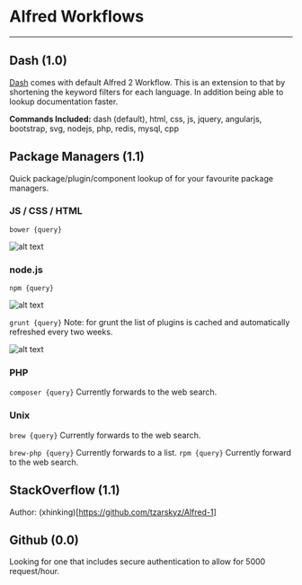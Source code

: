 # Alfred Workflows

***

## Dash (1.0)
[Dash](http://kapeli.com/) comes with default Alfred 2 Workflow. This is an extension to that by shortening the keyword filters for each language. In addition being able to lookup documentation faster.

**Commands Included:** dash (default), html, css, js, jquery, angularjs, bootstrap, svg, nodejs, php, redis, mysql, cpp

## Package Managers (1.1)
Quick package/plugin/component lookup of for your favourite package managers. 

### JS / CSS / HTML
`bower {query}` 

![alt text][bower]

### node.js
`npm {query}`

![alt text][npm]

`grunt {query}` Note: for grunt the list of plugins is cached and automatically refreshed every two weeks.

![alt text][grunt]

### PHP
`composer {query}` Currently forwards to the web search.

### Unix
`brew {query}` Currently forwards to the web search.

`brew-php {query}` Currently forwards to a list.
`rpm {query}` Currently forward to the web search.

## StackOverflow (1.1)
Author: (xhinking)[https://github.com/tzarskyz/Alfred-1]

## Github (0.0)
Looking for one that includes secure authentication to allow for 5000 request/hour.


[bower]: https://raw.github.com/willfarrell/master/Screenshots/bower.png "Sample bower result"
[grunt]: https://raw.github.com/willfarrell/master/Screenshots/grunt.png "Sample grunt result"
[npm]: https://raw.github.com/willfarrell/master/Screenshots/npm.png "Sample npm result"